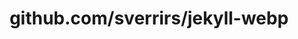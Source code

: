 ---
layout: post
title: github.com/sverrirs/jekyll-webp
categories: link
tags: [انگلیسی, برنامه‌نویسی]
---